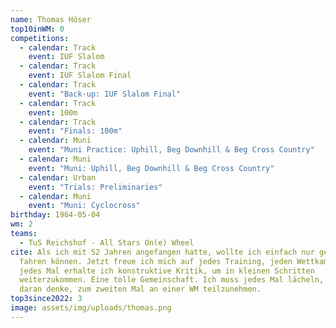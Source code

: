 ```yaml
---
name: Thomas Höser
top10inWM: 0
competitions:
  - calendar: Track
    event: IUF Slalom
  - calendar: Track
    event: IUF Slalom Final
  - calendar: Track
    event: "Back-up: IUF Slalom Final"
  - calendar: Track
    event: 100m
  - calendar: Track
    event: "Finals: 100m"
  - calendar: Muni
    event: "Muni Practice: Uphill, Beg Downhill & Beg Cross Country"
  - calendar: Muni
    event: "Muni: Uphill, Beg Downhill & Beg Cross Country"
  - calendar: Urban
    event: "Trials: Preliminaries"
  - calendar: Muni
    event: "Muni: Cyclocross"
birthday: 1964-05-04
wm: 2
teams:
  - TuS Reichshof - All Stars On(e) Wheel
cite: Als ich mit 52 Jahren angefangen hatte, wollte ich einfach nur geradeaus
  fahren können. Jetzt freue ich mich auf jedes Training, jeden Wettkampf, denn
  jedes Mal erhalte ich konstruktive Kritik, um in kleinen Schritten
  weiterzukommen. Eine tolle Gemeinschaft. Ich muss jedes Mal lächeln, wenn ich
  daran denke, zum zweiten Mal an einer WM teilzunehmen.
top3since2022: 3
image: assets/img/uploads/thomas.png
---
```

